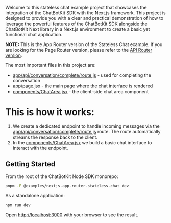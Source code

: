 Welcome to this stateless chat example project that showcases the integration of the ChatBotKit SDK with the Next.js framework. This project is designed to provide you with a clear and practical demonstration of how to leverage the powerful features of the ChatBotKit SDK alongside the ChatBotKit Next library in a Next.js environment to create a basic yet functional chat application.

**NOTE:** This is the App Router version of the Stateless Chat example. If you are looking for the Page Router version, please refer to the [API Router version](../../stateless-chat/README.md).

The most important files in this project are:

- [app/api/conversation/complete/route.js](app/api/conversation/complete/route.js) - used for completing the conversation
- [app/page.jsx](app/page.jsx) - the main page where the chat interface is rendered
- [components/ChatArea.jsx](components/ChatArea.jsx) - the client-side chat area component

# This is how it works:

1. We create a dedicated endpoint to handle incoming messages via the [app/api/conversation/complete/route.js](app/api/conversation/complete/route.js) route. The route automatically streams the response back to the client.
2. In the [components/ChatArea.jsx](components/ChatArea.jsx) we build a basic chat interface to interact with the endpoint.

## Getting Started

From the root of the ChatBotKit Node SDK monorepo:

```bash
pnpm -F @examples/nextjs-app-router-stateless-chat dev
```

As a standalone application:

```bash
npm run dev
```

Open [http://localhost:3000](http://localhost:3000) with your browser to see the result.
